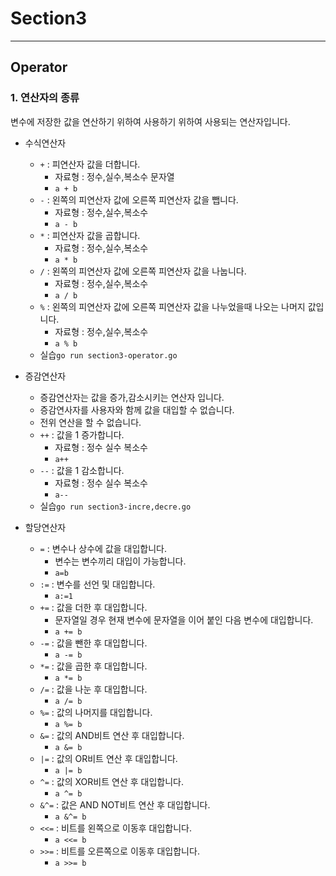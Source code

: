 # Section3

---

## Operator

### 1. 연산자의 종류

변수에 저장한 값을 연산하기 위하여 사용하기 위하여 사용되는 연산자입니다.

- 수식연산자

  - `+` : 피연산자 값을 더합니다.
    - 자료형 : 정수,실수,복소수 문자열
    - `a + b`
  - `-` : 왼쪽의 피연산자 값에 오른쪽 피연산자 값을 뺍니다.
    - 자료형 : 정수,실수,복소수
    - `a - b`
  - `*` : 피연산자 값을 곱합니다.
    - 자료형 : 정수,실수,복소수
    - `a * b`
  - `/` : 왼쪽의 피연산자 값에 오른쪽 피연산자 값을 나눕니다.
    - 자료형 : 정수,실수,복소수
    - `a / b`
  - `%` : 왼쪽의 피연산자 값에 오른쪽 피연산자 값을 나누었을때 나오는 나머지 값입니다.
    - 자료형 : 정수,실수,복소수
    - `a % b`
  - 실습`go run section3-operator.go`

- 증감연산자

  - 증감연산자는 값을 증가,감소시키는 연산자 입니다.
  - 증감연사자를 사용자와 함께 값을 대입할 수 없습니다.
  - 전위 연산을 할 수 없습니다.
  - `++` : 값을 1 증가합니다.
    - 자료형 : 정수 실수 복소수
    - `a++`
  - `--` : 값을 1 감소합니다.
    - 자료형 : 정수 실수 복소수
    - `a--`
  - 실습`go run section3-incre,decre.go`

- 할당연산자
  - `=` : 변수나 상수에 값을 대입합니다.
    - 변수는 변수끼리 대입이 가능합니다.
    - `a=b`
  - `:=` : 변수를 선언 및 대입합니다.
    - `a:=1`
  - `+=` : 값을 더한 후 대입합니다.
    - 문자열일 경우 현재 변수에 문자열을 이어 붙인 다음 변수에 대입합니다.
    - `a += b`
  - `-=` : 값을 뺀한 후 대입합니다.
    - `a -= b`
  - `*=` : 값을 곱한 후 대입합니다.
    - `a *= b`
  - `/=` : 값을 나눈 후 대입합니다.
    - `a /= b`
  - `%=` : 값의 나머지를 대입합니다.
    - `a %= b`
  - `&=` : 값의 AND비트 연산 후 대입합니다.
    - `a &= b`
  - `|=` : 값의 OR비트 연산 후 대입합니다.
    - `a |= b`
  - `^=` : 값의 XOR비트 연산 후 대입합니다.
    - `a ^= b`
  - `&^=` : 값은 AND NOT비트 연산 후 대입합니다.
    - `a &^= b`
  - `<<=` : 비트를 왼쪽으로 이동후 대입합니다.
    - `a <<= b`
  - `>>=` : 비트를 오른쪽으로 이동후 대입합니다.
    - `a >>= b`
